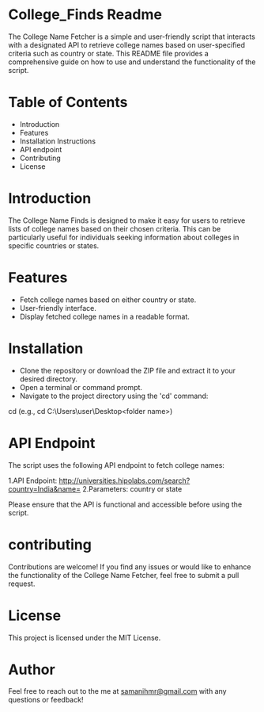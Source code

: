 # College_Finds Readme

The College Name Fetcher is a simple and user-friendly script that interacts with a designated API to retrieve college names based on user-specified criteria such as country or state. This README file provides a comprehensive guide on how to use and understand the functionality of the script.

# Table of Contents
- Introduction
- Features
- Installation Instructions
- API endpoint
- Contributing
- License

# Introduction
The College Name Finds is designed to make it easy for users to retrieve lists of college names based on their chosen criteria. This can be particularly useful for individuals seeking information about colleges in specific countries or states.

# Features
- Fetch college names based on either country or state.
- User-friendly interface.
- Display fetched college names in a readable
  format.

# Installation
- Clone the repository or download the ZIP file and extract it to your desired directory.
- Open a terminal or command prompt.
- Navigate to the project directory using the  'cd' command:

cd <project folder> (e.g., cd C:\Users\user\Desktop\<folder name>)

# API Endpoint
  The script uses the following API endpoint to fetch college names:

1.API Endpoint: http://universities.hipolabs.com/search?country=India&name=
2.Parameters: country or state

Please ensure that the API is functional and accessible before using the script.

# contributing 
Contributions are welcome! If you find any issues or would like to enhance the functionality of the College Name Fetcher, feel free to submit a pull request.

# License
 This project is licensed under the MIT License.

# Author
Feel free to reach out to the me at samanihmr@gmail.com with any questions or feedback!


